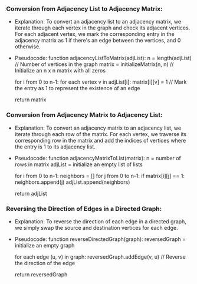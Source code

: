 ### Conversion from Adjacency List to Adjacency Matrix:
- Explanation:
To convert an adjacency list to an adjacency matrix, we iterate through each vertex in the graph and check its adjacent vertices. For each adjacent vertex, we mark the corresponding entry in the adjacency matrix as 1 if there's an edge between the vertices, and 0 otherwise.
- Pseudocode:
function adjacencyListToMatrix(adjList):
    n = length(adjList)  // Number of vertices in the graph
    matrix = initializeMatrix(n, n)  // Initialize an n x n matrix with all zeros
    
    for i from 0 to n-1:
        for each vertex v in adjList[i]:
            matrix[i][v] = 1  // Mark the entry as 1 to represent the existence of an edge
    
    return matrix

### Conversion from Adjacency Matrix to Adjacency List:
- Explanation:
To convert an adjacency matrix to an adjacency list, we iterate through each row of the matrix. For each vertex, we traverse its corresponding row in the matrix and add the indices of vertices where the entry is 1 to its adjacency list.
- Pseudocode:
function adjacencyMatrixToList(matrix):
    n = number of rows in matrix
    adjList = initialize an empty list of lists
    
    for i from 0 to n-1:
        neighbors = []
        for j from 0 to n-1:
            if matrix[i][j] == 1:
                neighbors.append(j)
        adjList.append(neighbors)
    
    return adjList

### Reversing the Direction of Edges in a Directed Graph:
- Explanation:
To reverse the direction of each edge in a directed graph, we simply swap the source and destination vertices for each edge.
- Pseudocode:
function reverseDirectedGraph(graph):
    reversedGraph = initialize an empty graph
    
    for each edge (u, v) in graph:
        reversedGraph.addEdge(v, u)  // Reverse the direction of the edge
    
    return reversedGraph
